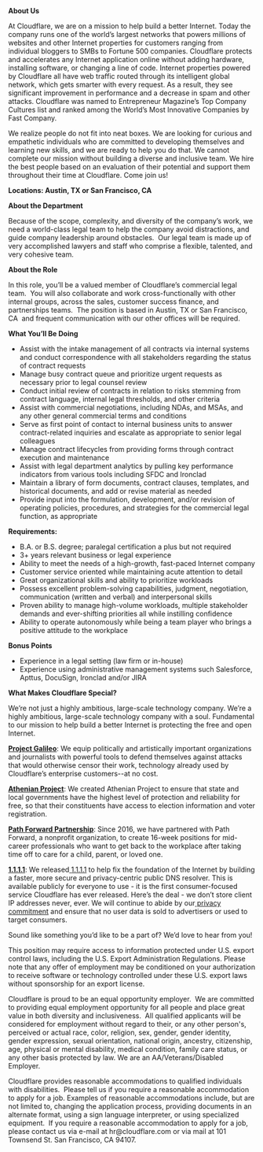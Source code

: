 <div class="content-intro">
	<div><strong>About Us</strong></div>
	<div>
		<p>At Cloudflare, we are on a mission to help build a better Internet. Today the company runs one of the world’s largest networks that powers millions of websites and other Internet properties for customers ranging from individual bloggers to SMBs to Fortune 500 companies. Cloudflare protects and accelerates any Internet application online without adding hardware, installing software, or changing a line of code. Internet properties powered by Cloudflare all have web traffic routed through its intelligent global network, which gets smarter with every request. As a result, they see significant improvement in performance and a decrease in spam and other attacks. Cloudflare was named to Entrepreneur Magazine’s Top Company Cultures list and ranked among the World’s Most Innovative Companies by Fast Company.&nbsp;</p>
		<p><span style="font-weight: 400;">We realize people do not fit into neat boxes. We are looking for curious and empathetic individuals who are committed to developing themselves and learning new skills, and we are ready to help you do that. We cannot complete our mission without building a diverse and inclusive team. We hire the best people based on an evaluation of their potential and support them throughout their time at Cloudflare. Come join us!&nbsp;</span></p>
	</div>
</div>
<p><strong>Locations: Austin, TX or San Francisco, CA&nbsp;</strong></p>
<p><strong>About the Department</strong></p>
<p>Because of the scope, complexity, and diversity of the company’s work, we need a world-class legal team to help the company avoid distractions, and guide company leadership around obstacles.&nbsp; Our legal team is made up of very accomplished lawyers and staff who comprise a flexible, talented, and very cohesive team.&nbsp;</p>
<p><strong>About the Role</strong></p>
<p>In this role, you’ll be a valued member of Cloudflare’s commercial legal team.&nbsp; You will also collaborate and work cross-functionally with other internal groups, across the sales, customer success finance, and partnerships teams.&nbsp; The position is based in Austin, TX or San Francisco, CA&nbsp; and frequent communication with our other offices will be required.</p>
<p><strong>What You’ll Be Doing</strong></p>
<ul>
	<li>Assist with the intake management of all contracts via internal systems and conduct correspondence with all stakeholders regarding the status of contract requests</li>
	<li>Manage busy contract queue and prioritize urgent requests as necessary prior to legal counsel review</li>
	<li>Conduct initial review of contracts in relation to risks stemming from contract language, internal legal thresholds, and other criteria</li>
	<li>Assist with commercial negotiations, including NDAs, and MSAs, and any other general commercial terms and conditions</li>
	<li>Serve as first point of contact to internal business units to answer contract-related inquiries and escalate as appropriate to senior legal colleagues</li>
	<li>Manage contract lifecycles from providing forms through contract execution and maintenance</li>
	<li>Assist with legal department analytics by pulling key performance indicators from various tools including SFDC and Ironclad</li>
	<li>Maintain a library of form documents, contract clauses, templates, and historical documents, and add or revise material as needed</li>
	<li>Provide input into the formulation, development, and/or revision of operating policies, procedures, and strategies for the commercial legal function, as appropriate&nbsp;</li>
</ul>
<p><strong>Requirements:</strong>&nbsp; &nbsp; &nbsp;&nbsp;&nbsp;&nbsp;</p>
<ul>
	<li>B.A. or B.S. degree; paralegal certification a plus but not required</li>
	<li>3+ years relevant business or legal experience&nbsp;</li>
	<li>Ability to meet the needs of a high-growth, fast-paced Internet company</li>
	<li>Customer service oriented while maintaining acute attention to detail</li>
	<li>Great organizational skills and ability to prioritize workloads</li>
	<li>Possess excellent problem-solving capabilities, judgment, negotiation, communication (written and verbal) and interpersonal skills</li>
	<li>Proven ability to manage high-volume workloads, multiple stakeholder demands and ever-shifting priorities all while instilling confidence</li>
	<li>Ability to operate autonomously while being a team player who brings a positive attitude to the workplace&nbsp;</li>
</ul>
<p><strong>Bonus Points</strong></p>
<ul>
	<li>Experience in a legal setting (law firm or in-house)</li>
	<li>Experience using administrative management systems such Salesforce, Apttus, DocuSign, Ironclad and/or JIRA</li>
</ul>
<div class="content-conclusion">
	<p><strong>What Makes Cloudflare Special?</strong></p>
	<p><span style="font-weight: 400;">We’re not just a highly ambitious, large-scale technology company. We’re a highly ambitious, large-scale technology company with a soul. Fundamental to our mission to help build a better Internet is protecting the free and open Internet.</span></p>
	<p><a href="https://blog.cloudflare.com/protecting-free-expression-online/"><strong>Project Galileo</strong></a><span style="font-weight: 400;">: We equip politically and artistically important organizations and journalists with powerful tools to defend themselves against attacks that would otherwise censor their work, technology already used by Cloudflare’s enterprise customers--at no cost.</span></p>
	<p><strong><a href="https://www.cloudflare.com/athenian/">Athenian Project</a></strong><span style="font-weight: 400;">: We created Athenian Project to ensure that state and local governments have the highest level of protection and reliability for free, so that their constituents have access to election information and voter registration.</span></p>
	<p><a href="https://blog.cloudflare.com/tag/path-forward/"><strong>Path Forward Partnership</strong></a><span style="font-weight: 400;">: Since 2016, we have partnered with Path Forward, a nonprofit organization, to create 16-week positions for mid-career professionals who want to get back to the workplace after taking time off to care for a child, parent, or loved one.</span></p>
	<p><a href="https://1.1.1.1/"><strong>1.1.1.1</strong></a><span style="font-weight: 400;">: We released</span><a href="https://1.1.1.1/"> <span style="font-weight: 400;">1.1.1.1</span></a><span style="font-weight: 400;"> to help fix the foundation of the Internet by building a faster, more secure and privacy-centric public DNS resolver. This is available publicly for everyone to use - it is the first consumer-focused service Cloudflare has ever released. Here’s the deal - we don’t store client IP addresses never, ever. We will continue to abide by our</span><a href="https://developers.cloudflare.com/1.1.1.1/privacy/public-dns-resolver"> privacy commitment</a><span style="font-weight: 400;"> and ensure that no user data is sold to advertisers or used to target consumers.</span></p>
	<p><span style="font-weight: 400;">Sound like something you’d like to be a part of? We’d love to hear from you!</span></p>
	<p><span style="font-weight: 400;">This position may require access to information protected under U.S. export control laws, including the U.S. Export Administration Regulations. Please note that any offer of employment may be conditioned on your authorization to receive software or technology controlled under these U.S. export laws without sponsorship for an export license.</span></p>
	<p><span style="font-weight: 400;">Cloudflare is proud to be an equal opportunity employer. &nbsp;We are committed to providing equal employment opportunity for all people and place great value in both diversity and inclusiveness. &nbsp;All qualified applicants will be considered for employment without regard to their, or any other person's, perceived or actual</span> <span style="font-weight: 400;">race, color, religion, sex, gender, gender identity, gender expression, sexual orientation, national origin, ancestry, citizenship, age, physical or mental disability, medical condition, family care status, or any other basis protected by law. </span><span style="font-weight: 400;">We are an AA/Veterans/Disabled Employer.</span></p>
	<p><span style="font-weight: 400;">Cloudflare provides reasonable accommodations to qualified individuals with disabilities. &nbsp;Please tell us if you require a reasonable accommodation to apply for a job. Examples of reasonable accommodations include, but are not limited to, changing the application process, providing documents in an alternate format, using a sign language interpreter, or using specialized equipment. &nbsp;If you require a reasonable accommodation to apply for a job, please contact us via e-mail at </span><span style="font-weight: 400;">hr@cloudflare.com</span><span style="font-weight: 400;"> or via mail at 101 Townsend St. San Francisco, CA 94107.</span></p>
</div>